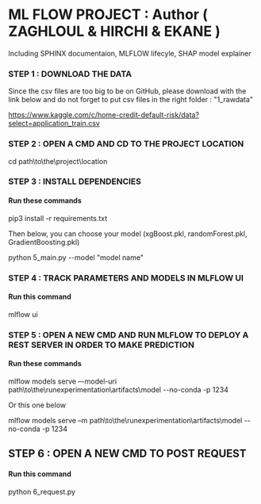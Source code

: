 # ML FLOW PROJECT : Author ( ZAGHLOUL & HIRCHI & EKANE )

Including SPHINX documentaion, MLFLOW lifecyle, SHAP model explainer

### STEP 1 : DOWNLOAD THE DATA

Since the csv files are too big to be on GitHub, please download with the link below and do not forget to put csv files in the right folder : "1_rawdata"

<https://www.kaggle.com/c/home-credit-default-risk/data?select=application_train.csv>

### STEP 2 : OPEN A CMD AND CD TO THE PROJECT LOCATION

cd path\to\the\project\location

### STEP 3 : INSTALL DEPENDENCIES

#### Run these commands

pip3 install -r requirements.txt

Then below, you can choose your model (xgBoost.pkl, randomForest.pkl, GradientBoosting.pkl)

python 5_main.py --model "model name"

### STEP 4 : TRACK PARAMETERS AND MODELS IN MLFLOW UI

#### Run this command

mlflow ui


### STEP 5 : OPEN A NEW CMD AND RUN MLFLOW TO DEPLOY A REST SERVER IN ORDER TO MAKE PREDICTION

#### Run these commands

mlflow models serve –-model-uri path\to\the\runexperimentation\artifacts\model --no-conda -p 1234

Or this one below

mlflow models serve –m path\to\the\runexperimentation\artifacts\model --no-conda -p 1234

## STEP 6 : OPEN A NEW CMD TO POST REQUEST

#### Run this command

python 6_request.py
